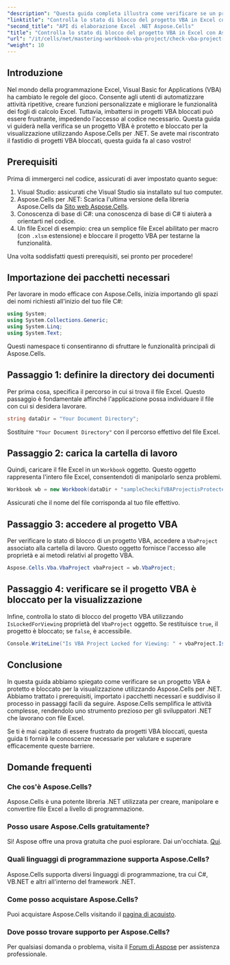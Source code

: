 ```yaml
---
"description": "Questa guida completa illustra come verificare se un progetto VBA in Excel è bloccato per la visualizzazione utilizzando la potente libreria Aspose.Cells per .NET. Perfetta per sviluppatori .NET e utenti di Excel."
"linktitle": "Controlla lo stato di blocco del progetto VBA in Excel con Aspose.Cells"
"second_title": "API di elaborazione Excel .NET Aspose.Cells"
"title": "Controlla lo stato di blocco del progetto VBA in Excel con Aspose.Cells"
"url": "/it/cells/net/mastering-workbook-vba-project/check-vba-project-lock-status/"
"weight": 10
---
```


## Introduzione

Nel mondo della programmazione Excel, Visual Basic for Applications (VBA) ha cambiato le regole del gioco. Consente agli utenti di automatizzare attività ripetitive, creare funzioni personalizzate e migliorare le funzionalità dei fogli di calcolo Excel. Tuttavia, imbattersi in progetti VBA bloccati può essere frustrante, impedendo l'accesso al codice necessario. Questa guida vi guiderà nella verifica se un progetto VBA è protetto e bloccato per la visualizzazione utilizzando Aspose.Cells per .NET. Se avete mai riscontrato il fastidio di progetti VBA bloccati, questa guida fa al caso vostro!

## Prerequisiti

Prima di immergerci nel codice, assicurati di aver impostato quanto segue:

1. Visual Studio: assicurati che Visual Studio sia installato sul tuo computer.
2. Aspose.Cells per .NET: Scarica l'ultima versione della libreria Aspose.Cells da [Sito web Aspose.Cells](https://releases.aspose.com/cells/net/).
3. Conoscenza di base di C#: una conoscenza di base di C# ti aiuterà a orientarti nel codice.
4. Un file Excel di esempio: crea un semplice file Excel abilitato per macro (con `.xlsm` estensione) e bloccare il progetto VBA per testarne la funzionalità.

Una volta soddisfatti questi prerequisiti, sei pronto per procedere!

## Importazione dei pacchetti necessari

Per lavorare in modo efficace con Aspose.Cells, inizia importando gli spazi dei nomi richiesti all'inizio del tuo file C#:

```csharp
using System;
using System.Collections.Generic;
using System.Linq;
using System.Text;
```

Questi namespace ti consentiranno di sfruttare le funzionalità principali di Aspose.Cells.

## Passaggio 1: definire la directory dei documenti

Per prima cosa, specifica il percorso in cui si trova il file Excel. Questo passaggio è fondamentale affinché l'applicazione possa individuare il file con cui si desidera lavorare.

```csharp
string dataDir = "Your Document Directory";
```

Sostituire `"Your Document Directory"` con il percorso effettivo del file Excel.

## Passaggio 2: carica la cartella di lavoro

Quindi, caricare il file Excel in un `Workbook` oggetto. Questo oggetto rappresenta l'intero file Excel, consentendoti di manipolarlo senza problemi.

```csharp
Workbook wb = new Workbook(dataDir + "sampleCheckifVBAProjectisProtected.xlsm");
```

Assicurati che il nome del file corrisponda al tuo file effettivo.

## Passaggio 3: accedere al progetto VBA

Per verificare lo stato di blocco di un progetto VBA, accedere a `VbaProject` associato alla cartella di lavoro. Questo oggetto fornisce l'accesso alle proprietà e ai metodi relativi al progetto VBA.

```csharp
Aspose.Cells.Vba.VbaProject vbaProject = wb.VbaProject;
```

## Passaggio 4: verificare se il progetto VBA è bloccato per la visualizzazione

Infine, controlla lo stato di blocco del progetto VBA utilizzando `IsLockedForViewing` proprietà del `VbaProject` oggetto. Se restituisce `true`, il progetto è bloccato; se `false`, è accessibile.

```csharp
Console.WriteLine("Is VBA Project Locked for Viewing: " + vbaProject.IsLockedForViewing);
```

## Conclusione

In questa guida abbiamo spiegato come verificare se un progetto VBA è protetto e bloccato per la visualizzazione utilizzando Aspose.Cells per .NET. Abbiamo trattato i prerequisiti, importato i pacchetti necessari e suddiviso il processo in passaggi facili da seguire. Aspose.Cells semplifica le attività complesse, rendendolo uno strumento prezioso per gli sviluppatori .NET che lavorano con file Excel.

Se ti è mai capitato di essere frustrato da progetti VBA bloccati, questa guida ti fornirà le conoscenze necessarie per valutare e superare efficacemente queste barriere.

## Domande frequenti

### Che cos'è Aspose.Cells?

Aspose.Cells è una potente libreria .NET utilizzata per creare, manipolare e convertire file Excel a livello di programmazione.

### Posso usare Aspose.Cells gratuitamente?

Sì! Aspose offre una prova gratuita che puoi esplorare. Dai un'occhiata. [Qui](https://releases.aspose.com/).

### Quali linguaggi di programmazione supporta Aspose.Cells?

Aspose.Cells supporta diversi linguaggi di programmazione, tra cui C#, VB.NET e altri all'interno del framework .NET.

### Come posso acquistare Aspose.Cells?

Puoi acquistare Aspose.Cells visitando il [pagina di acquisto](https://purchase.aspose.com/buy).

### Dove posso trovare supporto per Aspose.Cells?

Per qualsiasi domanda o problema, visita il [Forum di Aspose](https://forum.aspose.com/c/cells/9) per assistenza professionale.